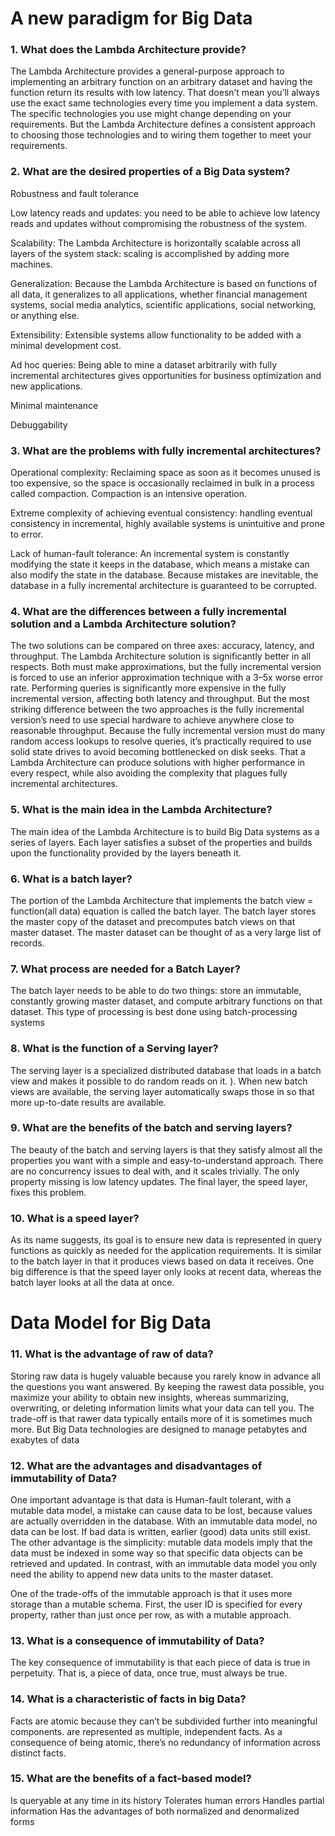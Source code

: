 # A new paradigm for Big Data

### 1.	What does the Lambda Architecture provide?

The Lambda Architecture provides a general-purpose approach to implementing
an arbitrary function on an arbitrary dataset and having the function return its results
with low latency. That doesn’t mean you’ll always use the exact same technologies
every time you implement a data system. The specific technologies you use might
change depending on your requirements. But the Lambda Architecture defines a consistent approach to choosing those technologies and to wiring them together to meet
your requirements.

### 2.	What are the desired properties of a Big Data system?
Robustness and fault tolerance

Low latency reads and updates: you need to be able to achieve low latency reads and updates without compromising the robustness of the system. 

Scalability: The Lambda Architecture is horizontally scalable across all layers of the system stack: scaling is accomplished by adding more machines. 

Generalization: Because the Lambda Architecture is based on functions of all data, it generalizes to all applications, whether financial management systems, social media analytics, scientific applications, social networking, or anything else.

Extensibility: Extensible systems allow functionality to be added with a minimal development cost. 

Ad hoc queries: Being able to mine a dataset arbitrarily with fully incremental architectures gives opportunities for business optimization and new applications.

Minimal maintenance

Debuggability

### 3.	What are the problems with fully incremental architectures?

Operational complexity:
Reclaiming space as soon as it becomes unused is too expensive, so the space is occasionally reclaimed in bulk in a process called compaction. Compaction is an intensive operation. 

Extreme complexity of achieving eventual consistency: handling eventual consistency in incremental, highly available systems is unintuitive and prone to error. 

Lack of human-fault tolerance: An incremental system is constantly modifying the state it keeps in the database, which means a mistake can also modify the state in the database. Because mistakes are inevitable, the database in a fully incremental architecture is guaranteed to be corrupted. 

### 4.	What are the differences between a fully incremental solution and a Lambda Architecture solution?

The two solutions can be compared on three axes: accuracy, latency, and throughput. The Lambda Architecture solution is significantly better in all respects. Both
must make approximations, but the fully incremental version is forced to use an inferior approximation technique with a 3–5x worse error rate. Performing queries is significantly more expensive in the fully incremental version, affecting both latency and
throughput. But the most striking difference between the two approaches is the fully
incremental version’s need to use special hardware to achieve anywhere close to reasonable throughput. Because the fully incremental version must do many random
access lookups to resolve queries, it’s practically required to use solid state drives to
avoid becoming bottlenecked on disk seeks.
 That a Lambda Architecture can produce solutions with higher performance in
every respect, while also avoiding the complexity that plagues fully incremental architectures.

### 5.	What is the main idea in the Lambda Architecture? 

The main idea of the Lambda Architecture is to build Big Data systems as a series of layers. Each layer satisfies a subset of the properties and builds upon the functionality provided by the layers beneath it. 

### 6.	What is a batch layer? 

The portion of the Lambda Architecture that implements the batch view = function(all data) equation is called the batch layer. The batch layer stores the master copy of the dataset and precomputes batch views on that master dataset. The master dataset can be thought of as a very large list of records.

### 7.	What process are needed for a Batch Layer?

The batch layer needs to be able to do two things: store an immutable, constantly growing master dataset, and compute arbitrary functions on that dataset. This type of processing is best done using batch-processing systems

### 8.	What is the function of a Serving layer?
The serving layer is a specialized distributed database that loads in a batch view and makes it possible to do random reads on it. ). When new batch views are available, the serving layer automatically swaps those in so that more up-to-date results are available. 

### 9.	What are the benefits of the batch and serving layers?

The beauty of the batch and serving layers is that they satisfy almost all the properties you want with a simple and easy-to-understand approach. There are no concurrency issues to deal with, and it scales trivially. The only property missing is low latency updates. The final layer, the speed layer, fixes this problem. 

### 10.	What is a speed layer?

As its name suggests, its goal is to ensure new data is represented in query functions as quickly as needed for the application requirements. It is similar to the batch layer in that it produces views based on data it receives. One big difference is that the speed layer only looks at recent data, whereas the batch layer looks at all the data at once. 


# Data Model for Big Data

### 11.	What is the advantage of raw of data?

Storing raw data is hugely valuable because you rarely know in advance all the questions you want answered. By keeping the rawest data possible, you maximize your ability to obtain new insights, whereas summarizing, overwriting, or deleting information limits what your data can tell you. The trade-off is that rawer data typically entails more of it is sometimes much more. But Big Data technologies are designed to manage petabytes and exabytes of data


### 12.	What are the advantages and disadvantages of immutability of Data?

One important advantage is that data is Human-fault tolerant, with a mutable data model, a mistake can cause data to be lost, because values are actually overridden in the database. With an immutable data model, no data can be lost. If bad data is written, earlier (good) data units still exist.
 The other advantage is the simplicity: mutable data models imply that the data must be indexed in some way so that specific data objects can be retrieved and updated. In contrast, with an immutable data model you only need the ability to append new data units to the master dataset.

One of the trade-offs of the immutable approach is that it uses more storage than a mutable 
schema. First, the user ID is specified for every property, rather than just once per row, as with a mutable approach. 

### 13.	What is a consequence of immutability of Data?

The key consequence of immutability is that each piece of data is true in perpetuity. That is, a piece of data, once true, must always be true.

### 14.	What is a characteristic of facts in big Data?

Facts are atomic because they can’t be subdivided further into meaningful components. are represented as multiple, independent facts. As a consequence of being atomic, there’s no redundancy of information across distinct facts. 

### 15.	What are the benefits of a fact-based model?

Is queryable at any time in its history 
Tolerates human errors 
Handles partial information
Has the advantages of both normalized and denormalized forms 


